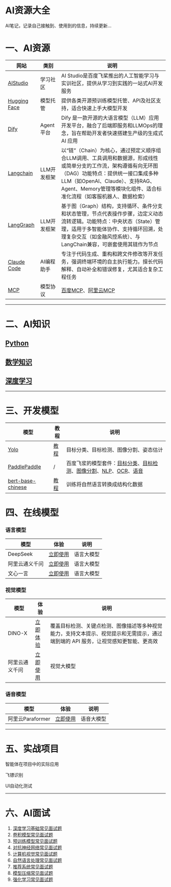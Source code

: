 # AI资源大全

AI笔记，记录自己接触到、使用到的信息，持续更新...

# <span id = ''>一、AI资源</span>


| 网站     | 类别   |说明                                             |
| ------------ | -----| ------------------------------------------------------------ |
|[AIStudio](https://aistudio.baidu.com/my/learn) |学习社区| AI Studio是百度飞桨推出的‌人工智能学习与实训社区‌，提供从学习到实践的一站式AI开发服务|
|[‌Hugging Face](https://huggingface.co) |模型托管| 提供各类开源预训练模型托管、API及社区支持，适合快速上手大模型开发‌|
|[‌Dify](https://docs.dify.ai/zh-hans/introduction) |Agent平台| Dify 是一款开源的大语言模型（LLM）应用开发平台，融合了后端即服务和LLMOps的理念，旨在帮助开发者快速搭建生产级的生成式 AI 应用|
|[Langchain](https://www.langchain.com/) |LLM开发框架| 以“链”（Chain）为核心，通过预定义顺序组合LLM调用、工具调用和数据源，形成线性或简单分支的工作流，架构遵循有向无环图（DAG）功能特点：提供统一接口集成多种LLM（如OpenAI、Claude）、支持RAG、Agent、Memory管理等模块化组件、适合标准化流程（如客服机器人、数据检索）|
|[LangGraph](https://langchain-ai.github.io/langgraph/) |LLM开发框架| 基于图（Graph）结构，支持循环、条件分支和状态管理，节点代表操作步骤，边定义动态流转逻辑。功能特点：中央状态（State）管理，适用于多智能体协作、支持循环回溯，处理复杂交互（如金融风控系统）、与LangChain兼容，可嵌套使用其链作为节点|
|[Claude Code](https://claude.com/product/claude-code/) |AI编程助手| 专注于代码生成、重构和跨文件修改等开发任务，强调终端环境的自主执行能力。擅长代码解释、自动补全和错误修复，尤其适合复杂工程任务|
|[MCP](https://claude.com/product/claude-code/) |模型协议| [百度MCP](https://www.mcpworld.com/mcp)、[阿里云MCP](https://bailian.console.aliyun.com/?tab=mcp#/mcp-market)|

---


# <span id = ''>二、AI知识</span>

## [Python](./数学知识/README.md)

## [数学知识](./数学知识/README.md)

## [深度学习](./深度学习/README.md)

---

# <span id = ''>三、开发模型</span>


| 模型     | 教程     |说明     |
| ------------ |------------ |------------ |
| [Yolo](https://docs.ultralytics.com/) |[教程]() | 目标分类、目标检测、图像分割、姿态估计|
| [PaddlePaddle](https://www.ultralytics.com/) | / | 百度飞浆的模型套件：[目标分类](https://github.com/PaddlePaddle/PaddleClas)、[目标检测](https://github.com/PaddlePaddle/PaddleDetection)、[图像分割](https://github.com/PaddlePaddle/PaddleSeg)、[NLP](https://github.com/PaddlePaddle/PaddleNLP)、[OCR](https://github.com/PaddlePaddle/PaddleOCR)、[语音](https://github.com/PaddlePaddle/PaddleSpeech/)|
| [bert-base-chinese](https://huggingface.co/google-bert/bert-base-chinese/) |[教程]() | 训练将自然语言转换成结构化数据 |





# <span id = ''>四、在线模型</span>

### 语言模型

| 模型     | 体验     | 说明     |
| ------------ | ------------ |------------ |
| DeepSeek | [立即使用](https://chat.deepseek.com/)| 语言大模型 |
| 阿里云通义千问 | [立即使用](https://bailian.console.aliyun.com/?tab=model#/efm/model_experience_center/text)| 语言大模型 |
| 文心一言 | [立即使用](https://yiyan.baidu.com/?utmSource=pinzhuan)| 语言大模型 |

### 视觉模型

| 模型     | 体验     | 说明     |
| ------------ | ------------ | ------------ |
| DINO-X | [立即体验](https://cloud.deepdataspace.com/zh/playground/dino-x?referring_prompt=0)| 覆盖目标检测、关键点检测、图像描述等多种视觉能力，支持文本提示、视觉提示和无需提示，通过端到端的 API 服务，让视觉感知更智能、更高效|
| 阿里云通义千问 | [立即使用](https://bailian.console.aliyun.com/?tab=model#/efm/model_experience_center/vision)| 视觉大模型 |

### 语音模型

| 模型     | 体验     | 说明     |
| ------------ | ------------ | ------------ |
| 阿里云Paraformer | [立即使用](https://bailian.console.aliyun.com/?tab=model#/efm/model_experience_center/voice)| 语音大模型 |



---

# <span id = ''>五、实战项目</span>

智能体在项目中的实际应用

飞镖识别

UI自动化测试


---

# <span id = ''>六、AI面试</span>

1.  [深度学习基础常见面试题](https://paddlepedia.readthedocs.io/en/latest/tutorials/interview_questions/interview_questions.html)
2. [卷积模型常见面试题](https://paddlepedia.readthedocs.io/en/latest/tutorials/interview_questions/interview_questions.html#id2)
3. [预训练模型常见面试题](https://paddlepedia.readthedocs.io/en/latest/tutorials/interview_questions/interview_questions.html#id3)
4. [对抗神经网络常见面试题](https://paddlepedia.readthedocs.io/en/latest/tutorials/interview_questions/interview_questions.html#id4)
5. [计算机视觉常见面试题](https://paddlepedia.readthedocs.io/en/latest/tutorials/interview_questions/interview_questions.html#id5)
6. [自然语言处理常见面试题](https://paddlepedia.readthedocs.io/en/latest/tutorials/interview_questions/interview_questions.html#id6)
7. [推荐系统常见面试题](https://paddlepedia.readthedocs.io/en/latest/tutorials/interview_questions/interview_questions.html#id7)
8.  [模型压缩常见面试题](https://paddlepedia.readthedocs.io/en/latest/tutorials/interview_questions/interview_questions.html#id8)
9.  [强化学习常见面试题](https://paddlepedia.readthedocs.io/en/latest/tutorials/interview_questions/interview_questions.html#id9)
